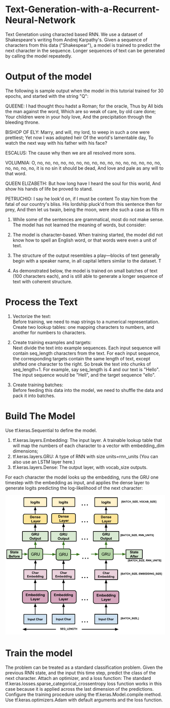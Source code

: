 # Text-Generation-with-a-Recurrent-Neural-Network
Text Genetation using characted based RNN.  We use a dataset of Shakespeare's writing from Andrej Karpathy's. Given a sequence of characters from this data ("Shakespear"), a model is trained to predict the next character in the sequence. Longer sequences of text can be generated by calling the model repeatedly.

# Output of the model
The following is sample output when the model in this tutorial trained for 30 epochs, and started with the string "Q":

QUEENE:
I had thought thou hadst a Roman; for the oracle,
Thus by All bids the man against the word,
Which are so weak of care, by old care done;
Your children were in your holy love,
And the precipitation through the bleeding throne.

BISHOP OF ELY:
Marry, and will, my lord, to weep in such a one were prettiest;
Yet now I was adopted heir
Of the world's lamentable day,
To watch the next way with his father with his face?

ESCALUS:
The cause why then we are all resolved more sons.

VOLUMNIA:
O, no, no, no, no, no, no, no, no, no, no, no, no, no, no, no, no, no, no, no, no, it is no sin it should be dead,
And love and pale as any will to that word.

QUEEN ELIZABETH:
But how long have I heard the soul for this world,
And show his hands of life be proved to stand.

PETRUCHIO:
I say he look'd on, if I must be content
To stay him from the fatal of our country's bliss.
His lordship pluck'd from this sentence then for prey,
And then let us twain, being the moon,
were she such a case as fills m

1. While some of the sentences are grammatical, most do not make sense. The model has not learned the meaning of words, but consider:

2. The model is character-based. When training started, the model did not know how to spell an English word, or that words were even a unit of text.

3. The structure of the output resembles a play—blocks of text generally begin with a speaker name, in all capital letters similar to the dataset.
T
4. As demonstrated below, the model is trained on small batches of text (100 characters each), and is still able to generate a longer sequence of text with coherent structure.

# Process the Text
1. Vectorize the text:   
  Before training, we need to map strings to a numerical representation. Create two lookup tables: one mapping characters to numbers, and another for numbers to characters.
2. Create training examples and targets:  
  Next divide the text into example sequences. 
  Each input sequence will contain seq_length characters from the text.
  For each input sequence, the corresponding targets contain the same length of text, except shifted one character to the right.
  So break the text into chunks of seq_length+1. 
  For example, say seq_length is 4 and our text is "Hello". The input sequence would be "Hell", and the target sequence "ello".
  
3. Create training batches:  
  Before feeding this data into the model, we need to shuffle the data and pack it into batches.

# Build The Model
Use tf.keras.Sequential to define the model. 

1. tf.keras.layers.Embedding: The input layer. A trainable lookup table that will map the numbers of each character to a vector with embedding_dim dimensions;
2. tf.keras.layers.GRU: A type of RNN with size units=rnn_units (You can also use an LSTM layer here.)
3. tf.keras.layers.Dense: The output layer, with vocab_size outputs.

For each character the model looks up the embedding, runs the GRU one timestep with the embedding as input, and applies the dense layer to generate logits predicting the log-likelihood of the next character:

![alt text](https://github.com/MedentzidisCharalampos/Text-Generation-with-a-Recurrent-Neural-Network/blob/main/model_architecture.png)

# Train the model

The problem can be treated as a standard classification problem. Given the previous RNN state, and the input this time step, predict the class of the next character.
Attach an optimizer, and a loss function: The standard tf.keras.losses.sparse_categorical_crossentropy loss function works in this case because it is applied across the last dimension of the predictions.  
Configure the training procedure using the tf.keras.Model.compile method. Use tf.keras.optimizers.Adam with default arguments and the loss function.

